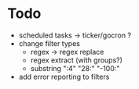 # Todo
- scheduled tasks -> ticker/gocron ?
- change filter types
  - regex -> regex replace
  - regex extract (with groups?)
  - substring ":4" "28:" "-100:"
- add error reporting to filters